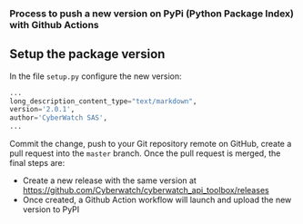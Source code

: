 ### Process to push a new version on PyPi (Python Package Index) with Github Actions

## Setup the package version

In the file `setup.py` configure the new version:

```python
...
long_description_content_type="text/markdown",
version='2.0.1',
author='CyberWatch SAS',
...
```

Commit the change, push to your Git repository remote on GitHub, create a pull request into the `master` branch.
Once the pull request is merged, the final steps are:

- Create a new release with the same version at https://github.com/Cyberwatch/cyberwatch_api_toolbox/releases
- Once created, a Github Action workflow will launch and upload the new version to PyPI

